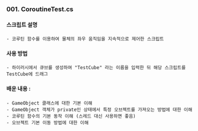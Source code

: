 ### 001. CoroutineTest.cs


#### 스크립트 설명 
	- 코루틴 함수를 이용하여 물체의 좌우 움직임을 지속적으로 제어한 스크립트


#### 사용 방법 
	- 하이러시에서 큐브를 생성하여 "TestCube" 라는 이름을 입력한 뒤 해당 스크립트를 TestCube에 드래그


#### 배운 내용 :
	- GameObject 클래스에 대한 기본 이해
	- GameObject 객체가 private인 상태에서 특정 오브젝트를 가져오는 방법에 대한 이해
	- 코루틴 함수의 기본 동작 이해 (스레드 대신 사용하면 좋음)
	- 오브젝트 기본 이동 방법에 대한 이해